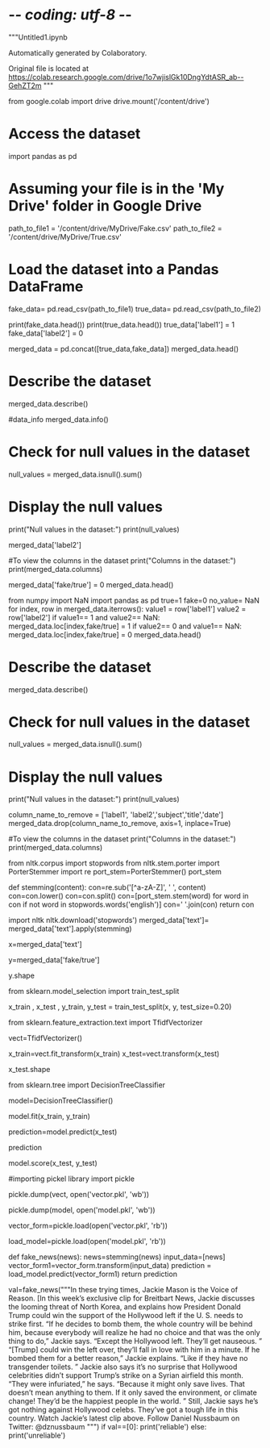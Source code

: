 # -*- coding: utf-8 -*-
"""Untitled1.ipynb

Automatically generated by Colaboratory.

Original file is located at
    https://colab.research.google.com/drive/1o7wjislGk10DngYdtASR_ab--GehZT2m
"""

from google.colab import drive
drive.mount('/content/drive')

# Access the dataset
import pandas as pd

# Assuming your file is in the 'My Drive' folder in Google Drive
path_to_file1 = '/content/drive/MyDrive/Fake.csv'
path_to_file2 = '/content/drive/MyDrive/True.csv'


# Load the dataset into a Pandas DataFrame
fake_data= pd.read_csv(path_to_file1)
true_data= pd.read_csv(path_to_file2)



print(fake_data.head())
print(true_data.head())
true_data['label1'] = 1
fake_data['label2'] = 0

merged_data = pd.concat([true_data,fake_data])
merged_data.head()

# Describe the dataset
merged_data.describe()

#data_info
merged_data.info()

# Check for null values in the dataset
null_values = merged_data.isnull().sum()

# Display the null values
print("Null values in the dataset:")
print(null_values)

merged_data['label2']

#To view the columns in the dataset
print("Columns in the dataset:")
print(merged_data.columns)

merged_data['fake/true'] = 0
merged_data.head()

from numpy import NaN
import pandas as pd
true=1
fake=0
no_value= NaN
for index, row in merged_data.iterrows():
  value1 = row['label1']
  value2 = row['label2']
  if value1== 1 and value2== NaN:
    merged_data.loc[index,fake/true] = 1
  if value2== 0 and value1== NaN:
    merged_data.loc[index,fake/true] = 0
merged_data.head()

# Describe the dataset
merged_data.describe()

# Check for null values in the dataset
null_values = merged_data.isnull().sum()

# Display the null values
print("Null values in the dataset:")
print(null_values)

column_name_to_remove = ['label1', 'label2','subject','title','date']
merged_data.drop(column_name_to_remove, axis=1, inplace=True)

#To view the columns in the dataset
print("Columns in the dataset:")
print(merged_data.columns)

from nltk.corpus import stopwords
from nltk.stem.porter import PorterStemmer
import re
port_stem=PorterStemmer()
port_stem

def stemming(content):
    con=re.sub('[^a-zA-Z]', ' ', content)
    con=con.lower()
    con=con.split()
    con=[port_stem.stem(word) for word in con if not word in stopwords.words('english')]
    con=' '.join(con)
    return con

import nltk
nltk.download('stopwords')
merged_data['text']= merged_data['text'].apply(stemming)

x=merged_data['text']

y=merged_data['fake/true']

y.shape

from sklearn.model_selection import train_test_split

x_train , x_test , y_train, y_test = train_test_split(x, y, test_size=0.20)

from sklearn.feature_extraction.text import TfidfVectorizer

vect=TfidfVectorizer()

x_train=vect.fit_transform(x_train)
x_test=vect.transform(x_test)

x_test.shape

from sklearn.tree import DecisionTreeClassifier

model=DecisionTreeClassifier()

model.fit(x_train, y_train)

prediction=model.predict(x_test)

prediction

model.score(x_test, y_test)

#importing pickel library
import pickle

pickle.dump(vect, open('vector.pkl', 'wb'))

pickle.dump(model, open('model.pkl', 'wb'))

vector_form=pickle.load(open('vector.pkl', 'rb'))

load_model=pickle.load(open('model.pkl', 'rb'))

def fake_news(news):
    news=stemming(news)
    input_data=[news]
    vector_form1=vector_form.transform(input_data)
    prediction = load_model.predict(vector_form1)
    return prediction

val=fake_news("""In these trying times, Jackie Mason is the Voice of Reason. [In this week’s exclusive clip for Breitbart News, Jackie discusses the looming threat of North Korea, and explains how President Donald Trump could win the support of the Hollywood left if the U. S. needs to strike first.  “If he decides to bomb them, the whole country will be behind him, because everybody will realize he had no choice and that was the only thing to do,” Jackie says. “Except the Hollywood left. They’ll get nauseous. ” “[Trump] could win the left over, they’ll fall in love with him in a minute. If he bombed them for a better reason,” Jackie explains. “Like if they have no transgender toilets. ” Jackie also says it’s no surprise that Hollywood celebrities didn’t support Trump’s strike on a Syrian airfield this month. “They were infuriated,” he says. “Because it might only save lives. That doesn’t mean anything to them. If it only saved the environment, or climate change! They’d be the happiest people in the world. ” Still, Jackie says he’s got nothing against Hollywood celebs. They’ve got a tough life in this country. Watch Jackie’s latest clip above.   Follow Daniel Nussbaum on Twitter: @dznussbaum """)
if val==[0]:
    print('reliable')
else:
    print('unreliable')
